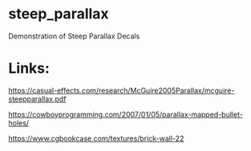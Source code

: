 # steep_parallax
 Demonstration of Steep Parallax Decals

# Links:
https://casual-effects.com/research/McGuire2005Parallax/mcguire-steepparallax.pdf

https://cowboyprogramming.com/2007/01/05/parallax-mapped-bullet-holes/

https://www.cgbookcase.com/textures/brick-wall-22